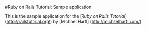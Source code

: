 #Ruby on Rails Tutorial: Sample application

This is the sample application for the [*Ruby on Rails Tutorial*] (http://railstutorial.org/)
by [Michael Hartl] (http://michaelhartl.com/).

